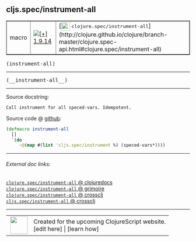 ## cljs.spec/instrument-all



 <table border="1">
<tr>
<td>macro</td>
<td><a href="https://github.com/cljsinfo/cljs-api-docs/tree/1.9.14"><img valign="middle" alt="[+] 1.9.14" title="Added in 1.9.14" src="https://img.shields.io/badge/+-1.9.14-lightgrey.svg"></a> </td>
<td>
[<img height="24px" valign="middle" src="http://i.imgur.com/1GjPKvB.png"> <samp>clojure.spec/instrument-all</samp>](http://clojure.github.io/clojure/branch-master/clojure.spec-api.html#clojure.spec/instrument-all)
</td>
</tr>
</table>

<samp>(instrument-all)</samp><br>

---

 <samp>
(__instrument-all__)<br>
</samp>

---





Source docstring:

```
Call instrument for all speced-vars. Idempotent.
```


Source code @ [github]():

```clj
(defmacro instrument-all
  []
  `(do
     ~@(map #(list 'cljs.spec/instrument %) (speced-vars*))))
```

<!--
Repo - tag - source tree - lines:

 <pre>

</pre>

-->

---



###### External doc links:

[`clojure.spec/instrument-all` @ clojuredocs](http://clojuredocs.org/clojure.spec/instrument-all)<br>
[`clojure.spec/instrument-all` @ grimoire](http://conj.io/store/v1/org.clojure/clojure/1.7.0-beta3/clj/clojure.spec/instrument-all/)<br>
[`clojure.spec/instrument-all` @ crossclj](http://crossclj.info/fun/clojure.spec/instrument-all.html)<br>
[`cljs.spec/instrument-all` @ crossclj](http://crossclj.info/fun/cljs.spec/instrument-all.html)<br>

---

 <table>
<tr><td>
<img valign="middle" align="right" width="48px" src="http://i.imgur.com/Hi20huC.png">
</td><td>
Created for the upcoming ClojureScript website.<br>
[edit here] | [learn how]
</td></tr></table>

[edit here]:https://github.com/cljsinfo/cljs-api-docs/blob/master/cljsdoc/cljs.spec/instrument-all.cljsdoc
[learn how]:https://github.com/cljsinfo/cljs-api-docs/wiki/cljsdoc-files

<!--

This information was too distracting to show to readers, but I'll leave it
commented here since it is helpful to:

- pretty-print the data used to generate this document
- and show how to retrieve that data



The API data for this symbol:

```clj
{:ns "cljs.spec",
 :name "instrument-all",
 :signature ["[]"],
 :name-encode "instrument-all",
 :history [["+" "1.9.14"]],
 :type "macro",
 :clj-equiv {:full-name "clojure.spec/instrument-all",
             :url "http://clojure.github.io/clojure/branch-master/clojure.spec-api.html#clojure.spec/instrument-all"},
 :full-name-encode "cljs.spec/instrument-all",
 :source {:code "(defmacro instrument-all\n  []\n  `(do\n     ~@(map #(list 'cljs.spec/instrument %) (speced-vars*))))",
          :title "Source code",
          :repo "clojurescript",
          :tag "r1.9.36",
          :filename "src/main/cljs/cljs/spec.cljc",
          :lines [413 417],
          :url "https://github.com/clojure/clojurescript/blob/r1.9.36/src/main/cljs/cljs/spec.cljc#L413-L417"},
 :usage ["(instrument-all)"],
 :full-name "cljs.spec/instrument-all",
 :docstring "Call instrument for all speced-vars. Idempotent.",
 :cljsdoc-url "https://github.com/cljsinfo/cljs-api-docs/blob/master/cljsdoc/cljs.spec/instrument-all.cljsdoc"}

```

Retrieve the API data for this symbol:

```clj
;; from Clojure REPL
(require '[clojure.edn :as edn])
(-> (slurp "https://raw.githubusercontent.com/cljsinfo/cljs-api-docs/catalog/cljs-api.edn")
    (edn/read-string)
    (get-in [:symbols "cljs.spec/instrument-all"]))
```

-->
